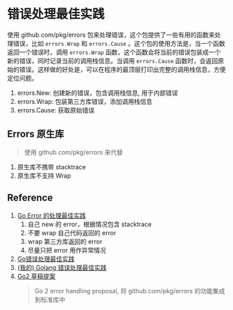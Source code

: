 # 错误处理最佳实践

使用 github.com/pkg/errors 包来处理错误，这个包提供了一些有用的函数来处理错误，比如 `errors.Wrap` 和 `errors.Cause`
。这个包的使用方法是，当一个函数返回一个错误时，调用 `errors.Wrap`
函数，这个函数会将当前的错误包装成一个新的错误，同时记录当前的调用栈信息。当调用 `errors.Cause`
函数时，会返回原始的错误。这样做的好处是，可以在程序的最顶层打印出完整的调用栈信息，方便定位问题。

1. errors.New: 创建新的错误，包含调用栈信息, 用于内部错误
2. errors.Wrap: 包装第三方库错误，添加调用栈信息
3. errors.Cause: 获取原始错误

## Errors 原生库
> 使用 github.com/pkg/errors 来代替

1. 原生库不携带 stacktrace 
2. 原生库不支持 Wrap

## Reference

1. [Go Error 的处理最佳实践](https://chanjarster.github.io/post/go/err-throw-rules/)
   1. 自己 new 的 error，根据情况包含 stacktrace
   2. 不要 wrap 自己代码返回的 error 
   3. wrap 第三方库返回的 error 
   4. 尽量只把 error 用作异常情况
2. [Go错误处理最佳实践](https://lailin.xyz/post/go-training-03.html)
3. [(我的) Golang 错误处理最佳实践](https://xuanwo.io/2020/05-go-error-handling/)
4. [Go2 草稿提案](https://go.googlesource.com/proposal/+/master/design/go2draft.md)
   > Go 2 error handling proposal, 将 github.com/pkg/errors 的功能集成到标准库中